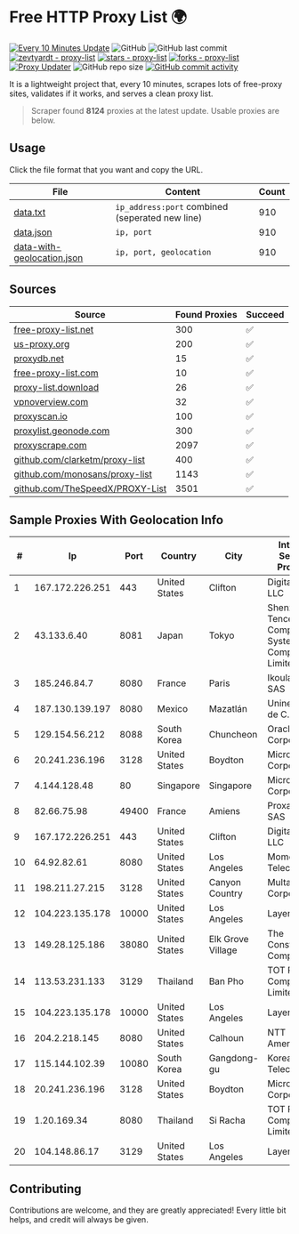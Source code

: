 
# Free HTTP Proxy List 🌍

[![Every 10 Minutes Update](https://github.com/mertguvencli/http-proxy-list/actions/workflows/main.yml/badge.svg?branch=main)](https://github.com/mertguvencli/http-proxy-list/actions/workflows/main.yml)
![GitHub](https://img.shields.io/github/license/mertguvencli/http-proxy-list)
![GitHub last commit](https://img.shields.io/github/last-commit/mertguvencli/http-proxy-list)
[![zevtyardt - proxy-list](https://img.shields.io/static/v1?label=zevtyardt&message=proxy-list&color=blue&logo=github)](https://github.com/zevtyardt/proxy-list "Go to GitHub repo")
[![stars - proxy-list](https://img.shields.io/github/stars/zevtyardt/proxy-list?style=social)](https://github.com/zevtyardt/proxy-list)
[![forks - proxy-list](https://img.shields.io/github/forks/zevtyardt/proxy-list?style=social)](https://github.com/zevtyardt/proxy-list)
[![Proxy Updater](https://github.com/zevtyardt/proxy-list/workflows/Proxy%20Updater/badge.svg)](https://github.com/zevtyardt/proxy-list/actions?query=workflow:"Proxy+Updater")
![GitHub repo size](https://img.shields.io/github/repo-size/zevtyardt/proxy-list)
[![GitHub commit activity](https://img.shields.io/github/commit-activity/m/zevtyardt/proxy-list?logo=commits)](https://github.com/zevtyardt/proxy-list/commits/main)

It is a lightweight project that, every 10 minutes, scrapes lots of free-proxy sites, validates if it works, and serves a clean proxy list.

> Scraper found **8124** proxies at the latest update. Usable proxies are below.

## Usage

Click the file format that you want and copy the URL.

|File|Content|Count|
|----|-------|-----|
|[data.txt](https://raw.githubusercontent.com/mertguvencli/http-proxy-list/main/proxy-list/data.txt)|`ip_address:port` combined (seperated new line)|910|
|[data.json](https://raw.githubusercontent.com/mertguvencli/http-proxy-list/main/proxy-list/data.json)|`ip, port`|910|
|[data-with-geolocation.json](https://raw.githubusercontent.com/mertguvencli/http-proxy-list/main/proxy-list/data-with-geolocation.json)|`ip, port, geolocation`|910|

## Sources

|Source|Found Proxies|Succeed|
|------|-------------|-------|
|[free-proxy-list.net](https://free-proxy-list.net)|300|✅|
|[us-proxy.org](https://www.us-proxy.org)|200|✅|
|[proxydb.net](http://proxydb.net)|15|✅|
|[free-proxy-list.com](https://free-proxy-list.com/?page=&port=&type%5B%5D=http&type%5B%5D=https&up_time=0&search=Search)|10|✅|
|[proxy-list.download](https://www.proxy-list.download/HTTP)|26|✅|
|[vpnoverview.com](https://vpnoverview.com/privacy/anonymous-browsing/free-proxy-servers)|32|✅|
|[proxyscan.io](https://www.proxyscan.io)|100|✅|
|[proxylist.geonode.com](https://proxylist.geonode.com/api/proxy-list?limit=300&page=1&sort_by=lastChecked&sort_type=desc&protocols=http,https)|300|✅|
|[proxyscrape.com](https://api.proxyscrape.com/v2/?request=displayproxies&protocol=http&timeout=10000&country=all&ssl=all&anonymity=all)|2097|✅|
|[github.com/clarketm/proxy-list](https://raw.githubusercontent.com/clarketm/proxy-list/master/proxy-list-raw.txt)|400|✅|
|[github.com/monosans/proxy-list](https://raw.githubusercontent.com/monosans/proxy-list/main/proxies/http.txt)|1143|✅|
|[github.com/TheSpeedX/PROXY-List](https://raw.githubusercontent.com/TheSpeedX/PROXY-List/master/http.txt)|3501|✅|


## Sample Proxies With Geolocation Info

|#|Ip|Port|Country|City|Internet Service Provider|
|-|--|----|-------|----|-------------------------|
|1|167.172.226.251|443|United States|Clifton|DigitalOcean, LLC|
|2|43.133.6.40|8081|Japan|Tokyo|Shenzhen Tencent Computer Systems Company Limited|
|3|185.246.84.7|8080|France|Paris|Ikoula Net SAS|
|4|187.130.139.197|8080|Mexico|Mazatlán|Uninet S.A. de C.V.|
|5|129.154.56.212|8088|South Korea|Chuncheon|Oracle Corporation|
|6|20.241.236.196|3128|United States|Boydton|Microsoft Corporation|
|7|4.144.128.48|80|Singapore|Singapore|Microsoft Corporation|
|8|82.66.75.98|49400|France|Amiens|Proxad / Free SAS|
|9|167.172.226.251|443|United States|Clifton|DigitalOcean, LLC|
|10|64.92.82.61|8080|United States|Los Angeles|Momentum Telecom, Inc.|
|11|198.211.27.215|3128|United States|Canyon Country|Multacom Corporation|
|12|104.223.135.178|10000|United States|Los Angeles|LayerHost|
|13|149.28.125.186|38080|United States|Elk Grove Village|The Constant Company|
|14|113.53.231.133|3129|Thailand|Ban Pho|TOT Public Company Limited|
|15|104.223.135.178|10000|United States|Los Angeles|LayerHost|
|16|204.2.218.145|8080|United States|Calhoun|NTT America, Inc.|
|17|115.144.102.39|10080|South Korea|Gangdong-gu|Korea Telecom|
|18|20.241.236.196|3128|United States|Boydton|Microsoft Corporation|
|19|1.20.169.34|8080|Thailand|Si Racha|TOT Public Company Limited|
|20|104.148.86.17|3129|United States|Los Angeles|LayerHost|



## Contributing

Contributions are welcome, and they are greatly appreciated! Every
little bit helps, and credit will always be given.

